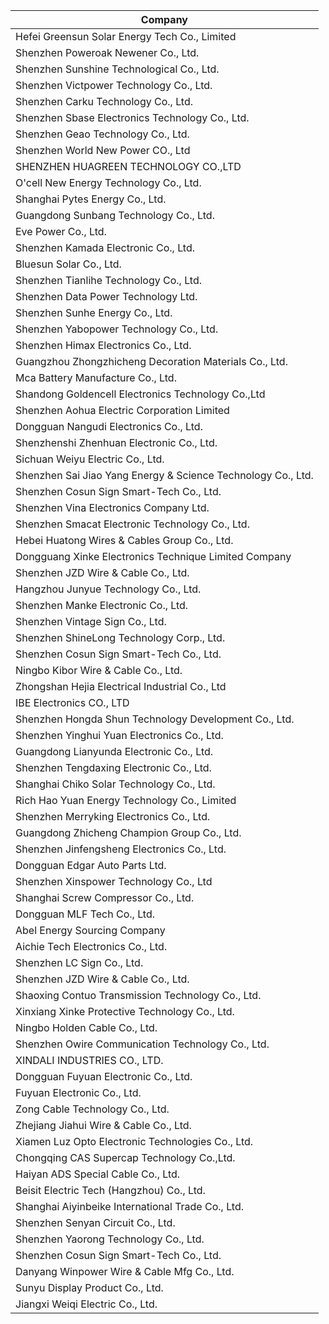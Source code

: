 | Company |
| --- |
| Hefei Greensun Solar Energy Tech Co., Limited |
| Shenzhen Poweroak Newener Co., Ltd. |
| Shenzhen Sunshine Technological Co., Ltd. |
| Shenzhen Victpower Technology Co., Ltd. |
| Shenzhen Carku Technology Co., Ltd. |
| Shenzhen Sbase Electronics Technology Co., Ltd. |
| Shenzhen Geao Technology Co., Ltd. |
| Shenzhen World New Power CO., Ltd |
| SHENZHEN HUAGREEN TECHNOLOGY CO.,LTD |
| O'cell New Energy Technology Co., Ltd. |
| Shanghai Pytes Energy Co., Ltd. |
| Guangdong Sunbang Technology Co., Ltd. |
| Eve Power Co., Ltd. |
| Shenzhen Kamada Electronic Co., Ltd. |
| Bluesun Solar Co., Ltd. |
| Shenzhen Tianlihe Technology Co., Ltd. |
| Shenzhen Data Power Technology Ltd. |
| Shenzhen Sunhe Energy Co., Ltd. |
| Shenzhen Yabopower Technology Co., Ltd. |
| Shenzhen Himax Electronics Co., Ltd. |
| Guangzhou Zhongzhicheng Decoration Materials Co., Ltd. |
| Mca Battery Manufacture Co., Ltd. |
| Shandong Goldencell Electronics Technology Co.,Ltd |
| Shenzhen Aohua Electric Corporation Limited |
| Dongguan Nangudi Electronics Co., Ltd. |
| Shenzhenshi Zhenhuan Electronic Co., Ltd. |
| Sichuan Weiyu Electric Co., Ltd. |
| Shenzhen Sai Jiao Yang Energy & Science Technology Co., Ltd. |
| Shenzhen Cosun Sign Smart-Tech Co., Ltd. |
| Shenzhen Vina Electronics Company Ltd. |
| Shenzhen Smacat Electronic Technology Co., Ltd. |
| Hebei Huatong Wires & Cables Group Co., Ltd. |
| Dongguang Xinke Electronics Technique Limited Company |
| Shenzhen JZD Wire & Cable Co., Ltd. |
| Hangzhou Junyue Technology Co., Ltd. |
| Shenzhen Manke Electronic Co., Ltd. |
| Shenzhen Vintage Sign Co., Ltd. |
| Shenzhen ShineLong Technology Corp., Ltd. |
| Shenzhen Cosun Sign Smart-Tech Co., Ltd. |
| Ningbo Kibor Wire & Cable Co., Ltd. |
| Zhongshan Hejia Electrical Industrial Co., Ltd |
| IBE Electronics CO., LTD |
| Shenzhen Hongda Shun Technology Development Co., Ltd. |
| Shenzhen Yinghui Yuan Electronics Co., Ltd. |
| Guangdong Lianyunda Electronic Co., Ltd. |
| Shenzhen Tengdaxing Electronic Co., Ltd. |
| Shanghai Chiko Solar Technology Co., Ltd. |
| Rich Hao Yuan Energy Technology Co., Limited |
| Shenzhen Merryking Electronics Co., Ltd. |
| Guangdong Zhicheng Champion Group Co., Ltd. |
| Shenzhen Jinfengsheng Electronics Co., Ltd. |
| Dongguan Edgar Auto Parts Ltd. |
| Shenzhen Xinspower Technology Co., Ltd |
| Shanghai Screw Compressor Co., Ltd. |
| Dongguan MLF Tech Co., Ltd. |
| Abel Energy Sourcing Company  |
| Aichie Tech Electronics Co., Ltd. |
| Shenzhen LC Sign Co., Ltd. |
| Shenzhen JZD Wire & Cable Co., Ltd. |
| Shaoxing Contuo Transmission Technology Co., Ltd. |
| Xinxiang Xinke Protective Technology Co., Ltd. |
| Ningbo Holden Cable Co., Ltd. |
| Shenzhen Owire Communication Technology Co., Ltd. |
| XINDALI INDUSTRIES CO., LTD. |
| Dongguan Fuyuan Electronic Co., Ltd. |
| Fuyuan Electronic Co., Ltd. |
| Zong Cable Technology Co., Ltd. |
| Zhejiang Jiahui Wire & Cable Co., Ltd. |
| Xiamen Luz Opto Electronic Technologies Co., Ltd. |
| Chongqing CAS Supercap Technology Co.,Ltd. |
| Haiyan ADS Special Cable Co., Ltd. |
| Beisit Electric Tech (Hangzhou) Co., Ltd. |
| Shanghai Aiyinbeike International Trade Co., Ltd. |
| Shenzhen Senyan Circuit Co., Ltd. |
| Shenzhen Yaorong Technology Co., Ltd. |
| Shenzhen Cosun Sign Smart-Tech Co., Ltd. |
| Danyang Winpower Wire & Cable Mfg Co., Ltd. |
| Sunyu Display Product Co., Ltd. |
| Jiangxi Weiqi Electric Co., Ltd. |
